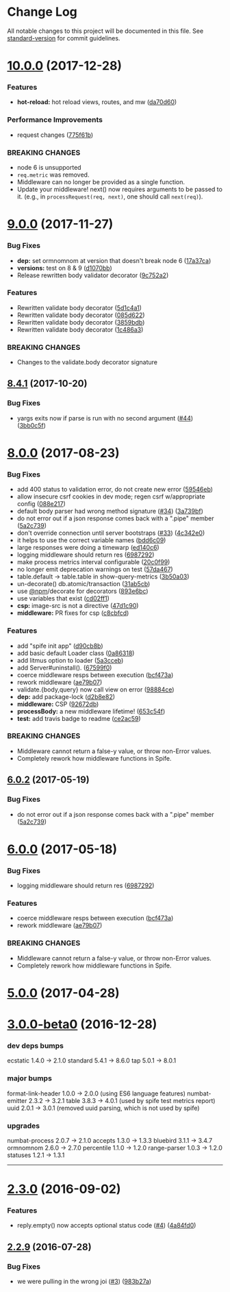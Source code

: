 # Change Log

All notable changes to this project will be documented in this file. See [standard-version](https://github.com/conventional-changelog/standard-version) for commit guidelines.

<a name="10.0.0"></a>
# [10.0.0](https://github.com/npm/spife/compare/v9.1.0...v10.0.0) (2017-12-28)


### Features

* **hot-reload:** hot reload views, routes, and mw ([da70d60](https://github.com/npm/spife/commit/da70d60))


### Performance Improvements

* request changes ([775f61b](https://github.com/npm/spife/commit/775f61b))


### BREAKING CHANGES

* node 6 is unsupported
* `req.metric` was removed.
* Middleware can no longer be provided as a single function.
* Update your middleware! next() now requires arguments to be
passed to it. (e.g., in `processRequest(req, next)`, one should call
`next(req)`).



<a name="9.0.0"></a>
# [9.0.0](https://github.com/npm/spife/compare/v8.5.0...v9.0.0) (2017-11-27)


### Bug Fixes

* **dep:** set ormnomnom at version that doesn't break node 6 ([17a37ca](https://github.com/npm/spife/commit/17a37ca))
* **versions:** test on 8 & 9 ([d1070bb](https://github.com/npm/spife/commit/d1070bb))
* Release rewritten body validator decorator ([9c752a2](https://github.com/npm/spife/commit/9c752a2))


### Features

* Rewritten validate body decorator ([5d1c4a1](https://github.com/npm/spife/commit/5d1c4a1))
* Rewritten validate body decorator ([085d622](https://github.com/npm/spife/commit/085d622))
* Rewritten validate body decorator ([3859bdb](https://github.com/npm/spife/commit/3859bdb))
* Rewritten validate body decorator ([1c486a3](https://github.com/npm/spife/commit/1c486a3))


### BREAKING CHANGES

* Changes to the validate.body decorator signature



<a name="8.4.1"></a>
## [8.4.1](https://github.com/npm/spife/compare/v8.4.0...v8.4.1) (2017-10-20)


### Bug Fixes

* yargs exits now if parse is run with no second argument ([#44](https://github.com/npm/spife/issues/44)) ([3bb0c5f](https://github.com/npm/spife/commit/3bb0c5f))



<a name="8.0.0"></a>
# [8.0.0](https://github.com/npm/spife/compare/v3.0.3...v8.0.0) (2017-08-23)


### Bug Fixes

* add 400 status to validation error, do not create new error ([59546eb](https://github.com/npm/spife/commit/59546eb))
* allow insecure csrf cookies in dev mode; regen csrf w/appropriate config ([088e217](https://github.com/npm/spife/commit/088e217))
* default body parser had wrong method signature ([#34](https://github.com/npm/spife/issues/34)) ([3a739bf](https://github.com/npm/spife/commit/3a739bf))
* do not error out if a json response comes back with a ".pipe" member ([5a2c739](https://github.com/npm/spife/commit/5a2c739))
* don't override connection until server bootstraps ([#33](https://github.com/npm/spife/issues/33)) ([4c342e0](https://github.com/npm/spife/commit/4c342e0))
* it helps to use the correct variable names ([bdd6c09](https://github.com/npm/spife/commit/bdd6c09))
* large responses were doing a timewarp ([ed140c6](https://github.com/npm/spife/commit/ed140c6))
* logging middleware should return res ([6987292](https://github.com/npm/spife/commit/6987292))
* make process metrics interval configurable ([20c0f99](https://github.com/npm/spife/commit/20c0f99))
* no longer emit deprecation warnings on test ([57da467](https://github.com/npm/spife/commit/57da467))
* table.default → table.table in show-query-metrics ([3b50a03](https://github.com/npm/spife/commit/3b50a03))
* un-decorate() db.atomic/transaction ([31ab5cb](https://github.com/npm/spife/commit/31ab5cb))
* use [@npm](https://github.com/npm)/decorate for decorators ([893e6bc](https://github.com/npm/spife/commit/893e6bc))
* use variables that exist ([cd02ff1](https://github.com/npm/spife/commit/cd02ff1))
* **csp:** image-src is not a directive ([47d1c90](https://github.com/npm/spife/commit/47d1c90))
* **middleware:** PR fixes for csp ([c8cbfcd](https://github.com/npm/spife/commit/c8cbfcd))


### Features

* add "spife init app" ([d90cb8b](https://github.com/npm/spife/commit/d90cb8b))
* add basic default Loader class ([0a86318](https://github.com/npm/spife/commit/0a86318))
* add litmus option to loader ([5a3cceb](https://github.com/npm/spife/commit/5a3cceb))
* add Server#uninstall(). ([67599f0](https://github.com/npm/spife/commit/67599f0))
* coerce middleware resps between execution ([bcf473a](https://github.com/npm/spife/commit/bcf473a))
* rework middleware ([ae79b07](https://github.com/npm/spife/commit/ae79b07))
* validate.{body,query} now call view on error ([98884ce](https://github.com/npm/spife/commit/98884ce))
* **dep:** add package-lock ([d2b8e82](https://github.com/npm/spife/commit/d2b8e82))
* **middleware:** CSP ([92672db](https://github.com/npm/spife/commit/92672db))
* **processBody:** a new middleware lifetime! ([653c54f](https://github.com/npm/spife/commit/653c54f))
* **test:** add travis badge to readme ([ce2ac59](https://github.com/npm/spife/commit/ce2ac59))


### BREAKING CHANGES

* Middleware cannot return a false-y value, or throw non-Error
values.
* Completely rework how middleware functions in Spife.



<a name="6.0.2"></a>
## [6.0.2](https://github.com/npm/spife/compare/v6.0.1...v6.0.2) (2017-05-19)


### Bug Fixes

* do not error out if a json response comes back with a ".pipe" member ([5a2c739](https://github.com/npm/spife/commit/5a2c739))



<a name="6.0.0"></a>
# [6.0.0](https://github.com/npm/spife/compare/v5.0.5...v6.0.0) (2017-05-18)


### Bug Fixes

* logging middleware should return res ([6987292](https://github.com/npm/spife/commit/6987292))


### Features

* coerce middleware resps between execution ([bcf473a](https://github.com/npm/spife/commit/bcf473a))
* rework middleware ([ae79b07](https://github.com/npm/spife/commit/ae79b07))


### BREAKING CHANGES

* Middleware cannot return a false-y value, or throw non-Error
values.
* Completely rework how middleware functions in Spife.



<a name="5.0.0"></a>
# [5.0.0](https://github.com/npm/spife/compare/v4.0.2...v5.0.0) (2017-04-28)



<a name="3.0.0-beta0"></a>
# [3.0.0-beta0](https://github.com/npm/spife/compare/v2.3.0...v3.0.0-beta0) (2016-12-28)

### dev deps bumps

ecstatic  1.4.0 -> 2.1.0
standard  5.4.1 -> 8.6.0
tap       5.0.1 -> 8.0.1


### major bumps

format-link-header  1.0.0 -> 2.0.0 (using ES6 language features)
numbat-emitter      2.3.2 -> 3.2.1
table               3.8.3 -> 4.0.1 (used by spife test metrics report)
uuid                2.0.1 -> 3.0.1 (removed uuid parsing, which is not used by spife)

### upgrades

numbat-process      2.0.7 -> 2.1.0
accepts             1.3.0 -> 1.3.3
bluebird            3.1.1 -> 3.4.7
ormnomnom           2.6.0 -> 2.7.0
percentile          1.1.0 -> 1.2.0
range-parser        1.0.3 -> 1.2.0
statuses            1.2.1 -> 1.3.1

----------------

<a name="2.3.0"></a>
# [2.3.0](https://github.com/npm/spife/compare/v2.2.9...v2.3.0) (2016-09-02)


### Features

* reply.empty() now accepts optional status code ([#4](https://github.com/npm/spife/issues/4)) ([4a84fd0](https://github.com/npm/spife/commit/4a84fd0))



<a name="2.2.9"></a>
## [2.2.9](https://github.com/npm/spife/compare/v2.2.8...v2.2.9) (2016-07-28)


### Bug Fixes

* we were pulling in the wrong joi ([#3](https://github.com/npm/spife/issues/3)) ([983b27a](https://github.com/npm/spife/commit/983b27a))
